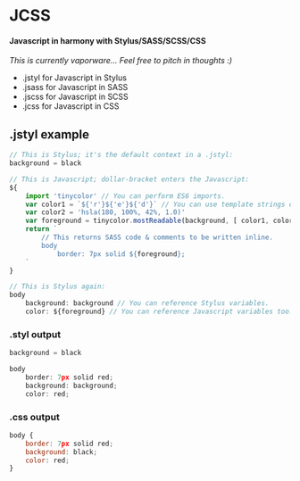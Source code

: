 # JCSS
#### Javascript in harmony with Stylus/SASS/SCSS/CSS

*This is currently vaporware... Feel free to pitch in thoughts :)*

* .jstyl for Javascript in Stylus
* .jsass for Javascript in SASS
* .jscss for Javascript in SCSS
* .jcss for Javascript in CSS

## .jstyl example

```js
// This is Stylus; it's the default context in a .jstyl:
background = black

// This is Javascript; dollar-bracket enters the Javascript:
${
    import 'tinycolor' // You can perform ES6 imports.
    var color1 = `${'r'}${'e'}${'d'}` // You can use template strings or any other ES6 feature.
    var color2 = 'hsla(180, 100%, 42%, 1.0)'
    var foreground = tinycolor.mostReadable(background, [ color1, color2 ]) // Stylus variables are available to Javascript.
    return `
        // This returns SASS code & comments to be written inline.
        body 
            border: 7px solid ${foreground};
    `
}

// This is Stylus again:
body
    background: background // You can reference Stylus variables.
    color: ${foreground} // You can reference Javascript variables too!
```

### .styl output
```js
background = black

body 
	border: 7px solid red;
	background: background;
	color: red;
```

### .css output
```js
body {
	border: 7px solid red;
	background: black;
	color: red;
}
```
